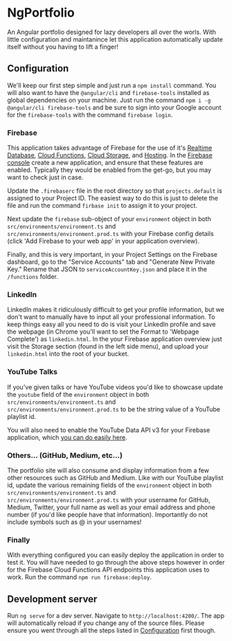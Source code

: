 # NgPortfolio
An Angular portfolio designed for lazy developers all over the worls. With little configuration and maintanince let this application automatically update itself without you having to lift a finger!

## Configuration
We'll keep our first step simple and just run a `npm install` command. You will also want to have the `@angular/cli` and `firebase-tools` installed as global dependencies on your machine. Just run the command `npm i -g @angular/cli firebase-tools` and be sure to sign into your Google account for the `firebase-tools` with the command `firebase login`. 

### Firebase
This application takes advantage of Firebase for the use of it's [Realtime Database](https://firebase.google.com/products/realtime-database/), [Cloud Functions](https://firebase.google.com/products/functions/), [Cloud Storage](https://firebase.google.com/products/storage/), and [Hosting](https://firebase.google.com/products/hosting). In the [Firebase console](https://console.firebase.google.com/) create a new application, and ensure that these features are enabled. Typically they would be enabled from the get-go, but you may want to check just in case.

Update the `.firebaserc` file in the root directory so that `projects.default` is assigned to your Project ID. The easiest way to do this is just to delete the file and run the command `firbase init` to assign it to your project.

Next update the `firebase` sub-object of your `environment` object in both `src/environments/environment.ts` and `src/environments/environment.prod.ts` with your Firebase config details (click 'Add Firebase to your web app' in your application overview).

Finally, and this is very important, in your Project Settings on the Firebase dashboard, go to the "Service Accounts" tab and "Generate New Private Key." Rename that JSON to `serviceAccountKey.json` and place it in the `/functions` folder.

### LinkedIn
LinkedIn makes it ridiculously difficult to get your profile information, but we don't want to manually have to input all your professional information. To keep things easy all you need to do is visit your LinkedIn profile and save the webpage (in Chrome you'll want to set the Format to 'Webpage Complete') as `linkedin.html`. In the your Firebase application overview just visit the Storage section (found in the left side menu), and upload your `linkedin.html` into the root of your bucket.

### YouTube Talks
If you've given talks or have YouTube videos you'd like to showcase update the `youtube` field of the `environment` object in both `src/environments/environment.ts` and `src/environments/environment.prod.ts` to be the string value of a YouTube playlist id.

You will also need to enable the YouTube Data API v3 for your Firebase application, which [you can do easily here](https://console.developers.google.com/apis/library/youtube.googleapis.com/).

### Others... (GitHub, Medium, etc...)
The portfolio site will also consume and display information from a few other resources such as GitHub and Medium. Like with our YouTube playlist id, update the various remaining fields of the `environment` object in both `src/environments/environment.ts` and `src/environments/environment.prod.ts` with your username for GitHub, Medium, Twitter, your full name as well as your email address and phone number (if you'd like people have that information). Importantly do not include symbols such as @ in your usernames!

### Finally
With everything configured you can easily deploy the application in order to test it. You will have needed to go through the above steps however in order for the Firebase Cloud Functions API endpoints this application uses to work. Run the command `npm run firebase:deploy`.

## Development server

Run `ng serve` for a dev server. Navigate to `http://localhost:4200/`. The app will automatically reload if you change any of the source files. Please ensure you went through all the steps listed in [Configuration](#configuration) first though.
